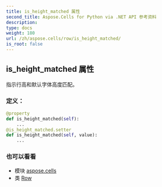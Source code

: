 ```yaml
---
title: is_height_matched 属性
second_title: Aspose.Cells for Python via .NET API 参考资料
description:
type: docs
weight: 180
url: /zh/aspose.cells/row/is_height_matched/
is_root: false
---
```

## is_height_matched 属性

指示行高和默认字体高度匹配。
### 定义：
```python
@property
def is_height_matched(self):
    ...
@is_height_matched.setter
def is_height_matched(self, value):
    ...
```

### 也可以看看
* 模块 [aspose.cells](../../)
* 类 [Row](/cells/python-net/zh/aspose.cells/row)

